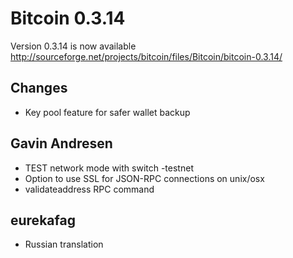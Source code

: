 Bitcoin 0.3.14
==============

Version 0.3.14 is now available
<http://sourceforge.net/projects/bitcoin/files/Bitcoin/bitcoin-0.3.14/>

Changes
-------

* Key pool feature for safer wallet backup

Gavin Andresen
--------------

* TEST network mode with switch -testnet
* Option to use SSL for JSON-RPC connections on unix/osx
* validateaddress RPC command

eurekafag
---------

* Russian translation
